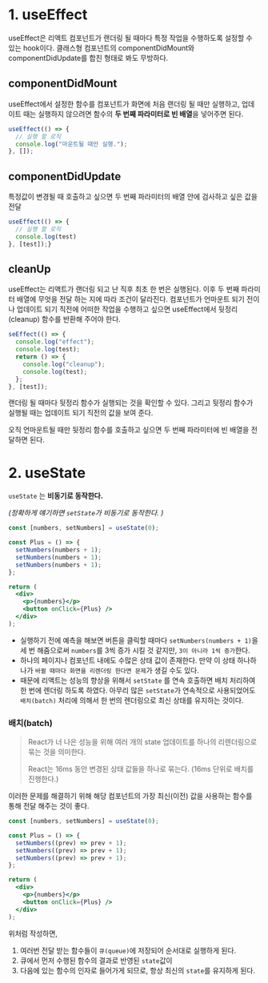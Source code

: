 # 1. useEffect

useEffect은 리액트 컴포넌트가 랜더링 될 때마다 특정 작업을 수행하도록 설정할 수 있는 hook이다. 클래스형 컴포넌트의 componentDidMount와 componentDidUpdate를 합친 형태로 봐도 무방하다.

## componentDidMount

useEffect에서 설정한 함수를 컴포넌트가 화면에 처음 랜더링 될 때만 실행하고, 업데이트 때는 실행하지 않으려면 함수의 **두 번째 파라미터로 빈 배열**을 넣어주면 된다.

```jsx
useEffect(() => {
  // 실행 할 로직
  console.log("마운트될 때만 실행.");
}, []);
```

## **componentDidUpdate**

특정값이 변경될 때 호출하고 싶으면 두 번째 파라미터의 배열 안에 검사하고 싶은 값을 전달

```jsx
useEffect(() => {
  // 실행 할 로직
  console.log(test)
}, [test]);}
```

## **cleanUp**

useEffect는 리액트가 랜더링 되고 난 직후 최초 한 번은 실행된다. 이후 두 번째 파라미터 배열에 무엇을 전달 하는 지에 따라 조건이 달라진다. 컴포넌트가 언마운트 되기 전이나 업데이트 되기 직전에 어떠한 작업을 수행하고 싶으면 useEffect에서 뒷정리(cleanup) 함수를 반환해 주어야 한다.

```jsx
seEffect(() => {
  console.log("effect");
  console.log(test);
  return () => {
    console.log("cleanup");
    console.log(test);
  };
}, [test]);
```

랜더링 될 때마다 뒷정리 함수가 실행되는 것을 확인할 수 있다. 그리고 뒷정리 함수가 실행될 때는 업데이트 되기 직전의 값을 보여 준다.

오직 언마운트될 때만 뒷정리 함수를 호출하고 싶으면 두 번째 파라미터에 빈 배열을 전달하면 된다.

# 2. useState

`useState` 는 **비동기로 동작한다.**

_(정확하게 얘기하면 `setState`가 비동기로 동작한다. )_

```jsx
const [numbers, setNumbers] = useState(0);

const Plus = () => {
  setNumbers(numbers + 1);
  setNumbers(numbers + 1);
  setNumbers(numbers + 1);
};

return (
  <div>
    <p>{numbers}</p>
    <button onClick={Plus} />
  </div>
);
```

- 실행하기 전에 예측을 해보면 버튼을 클릭할 때마다 `setNumbers(numbers + 1)`을 세 번 해줌으로써 `numbers`를 3씩 증가 시킬 것 같지만, `3이 아니라 1씩 증가`한다.
- 하나의 페이지나 컴포넌트 내에도 수많은 상태 값이 존재한다. 만약 이 상태 하나하나가 `바뀔 때마다 화면을 리렌더링 한다면 문제`가 생길 수도 있다.
- 때문에 리액트는 성능의 향상을 위해서 `setState` 를 연속 호출하면 배치 처리하여 한 번에 렌더링 하도록 하였다. 아무리 많은 `setState`가 연속적으로 사용되었어도 `배치(batch)` 처리에 의해서 한 번의 렌더링으로 최신 상태를 유지하는 것이다.

### 배치(batch)

> React가 너 나은 성능을 위해 여러 개의 state 업데이트를 하나의 리렌더링으로 묶는 것을 의미한다.
>
> React는 16ms 동안 변경된 상태 값들을 하나로 묶는다. (16ms 단위로 배치를 진행한다.)

이러한 문제를 해결하기 위해 해당 컴포넌트의 가장 최신(이전) 값을 사용하는 함수를 통해 전달 해주는 것이 좋다.

```jsx
const [numbers, setNumbers] = useState(0);

const Plus = () => {
  setNumbers((prev) => prev + 1);
  setNumbers((prev) => prev + 1);
  setNumbers((prev) => prev + 1);
};

return (
  <div>
    <p>{numbers}</p>
    <button onClick={Plus} />
  </div>
);
```

위처럼 작성하면,

1. 여러번 전달 받는 함수들이 `큐(queue)`에 저장되어 순서대로 실행하게 된다.
2. 큐에서 먼저 수행된 함수의 결과로 반영된 `state`값이
3. 다음에 있는 함수의 인자로 들어가게 되므로, 항상 최신의 `state`를 유지하게 된다.
